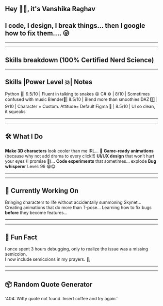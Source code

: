 ## Hey 👋😊, it's Vanshika Raghav
## I code, I design, I break things... then I google how to fix them.... 😜
______________
______________
## Skills breakdown (100% Certified Nerd Science)
-------------------------------------
Skills   |Power Level 💥| Notes 
-------------------------------------
Python 🐍|  9.5/10      | Fluent in                          talking to                          snakes 😜
C# ⚙️    |    8/10      | Sometimes                           confused                           with music 
Blender🫙|    8.5/10    | Blend                               more than                           smoothies
DAZ 3️⃣   |    9/10      | Character                           = Custom.                           Attitude=                           Default 
Figma 🎨 |  8.5/10      | UI so                               clean, it                           squeaks 
_______________
_______________
## 🛠️ What I Do
**Make 3D characters** look cooler than me IRL... 🤕
**Game-ready animations** (because why not add drama to every click!!)
**UI/UX design** that won’t hurt your eyes (I promise 🤞)...
**Code experiments** that sometimes... explode
**Bug whisperer** Level: 99 😁😋
_______________
_______________
## 🚧 Currently Working On
Bringing characters to life without accidentally summoning Skynet...
Creating animations that do more than T-pose...
Learning how to fix bugs **before** they become features...
______________
______________
## 🧩 Fun Fact

I once spent 3 hours debugging, only to realize the issue was a missing semicolon.  
I now include semicolons in my prayers. 🙏;
______________
______________
## 📦 Random Quote Generator

'404: Witty quote not found. Insert coffee and try again.'
